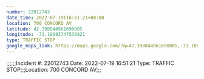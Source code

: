 ```yaml
---
number: 22012743
date_time: 2022-07-19T16:51:21+00:00
location: 700 CONCORD AV
latitude: 42.398044961690005
longitude: -71.18683747536821
type: TRAFFIC STOP
google_maps_link: https://maps.google.com/?q=42.398044961690005,-71.18683747536821
---
```


;;;;;;Incident #: 22012743  Date: 2022-07-19 16:51:21   Type: TRAFFIC STOP;;;Location: 700 CONCORD AV;;;
